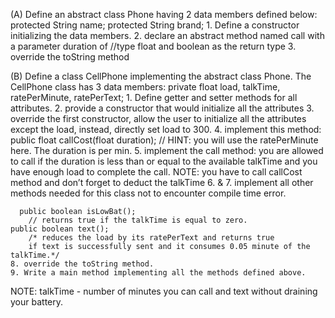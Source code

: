 (A) Define an abstract class Phone having 2 data members defined below: 
protected String name;
protected String brand;
	1. Define a constructor initializing the data members. 
	2. declare an abstract method named call with a parameter duration of
	 	//type float and boolean as the return type
	3. override the toString method

(B) Define a class CellPhone implementing the abstract class Phone. The CellPhone class has 3 data members: 
private float load, talkTime, ratePerMinute, ratePerText; 
	1. Define getter and setter methods for all attributes. 
	2. provide a constructor that would initialize all the attributes 
	3. override the first constructor, allow the user to initialize all the 	attributes except the load, instead, directly set load to 300. 
	4. implement this method: public float callCost(float duration);
	// HINT: you will use the ratePerMinute here. The duration is per min.
	5. implement the call method: you are allowed to call if the duration is 	less than or equal to the available talkTime and you have enough load to 	complete the call. NOTE: you have to call callCost method and don’t forget 	to deduct the talkTime 
	6. & 7. implement all other methods needed for this class not to encounter 		compile time error.
	
	  public boolean isLowBat(); 
		// returns true if the talkTime is equal to zero.
	public boolean text(); 
		/* reduces the load by its ratePerText and returns true
		if text is successfully sent and it consumes 0.05 minute of the 		talkTime.*/
	8. override the toString method. 		
	9. Write a main method implementing all the methods defined above. 

NOTE: talkTime - number of minutes you can call and text without draining your battery.